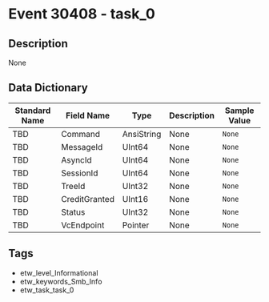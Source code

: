 # Event 30408 - task_0

## Description
None

## Data Dictionary
|Standard Name|Field Name|Type|Description|Sample Value|
|---|---|---|---|---|
|TBD|Command|AnsiString|None|`None`|
|TBD|MessageId|UInt64|None|`None`|
|TBD|AsyncId|UInt64|None|`None`|
|TBD|SessionId|UInt64|None|`None`|
|TBD|TreeId|UInt32|None|`None`|
|TBD|CreditGranted|UInt16|None|`None`|
|TBD|Status|UInt32|None|`None`|
|TBD|VcEndpoint|Pointer|None|`None`|

## Tags
* etw_level_Informational
* etw_keywords_Smb_Info
* etw_task_task_0